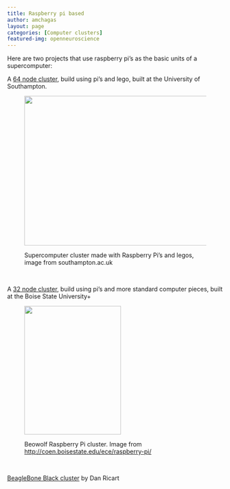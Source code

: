 ```yaml
---
title: Raspberry pi based
author: amchagas
layout: page
categories: [Computer clusters]
featured-img: openneuroscience
---
```

Here are two projects that use raspberry pi&#8217;s as the basic units of a supercomputer:

A [64 node cluster](http://www.southampton.ac.uk/~sjc/raspberrypi/), build using pi’s and lego, built at the University of Southampton.<figure class="wp-caption alignnone">

[<img src="https://i0.wp.com/www.southampton.ac.uk/%7Esjc/raspberrypi/pi_pictures_files/raspberry%20pi%20supercomputer%206.jpg?resize=800%2C349" alt="" width="800" height="349" data-recalc-dims="1" />](https://i0.wp.com/www.southampton.ac.uk/%7Esjc/raspberrypi/pi_pictures_files/raspberry%20pi%20supercomputer%206.jpg)<figcaption class="wp-caption-text">Supercomputer cluster made with Raspberry Pi’s and legos, image from southampton.ac.uk</figcaption></figure>

&nbsp;

A [32 node cluster](http://coen.boisestate.edu/ece/raspberry-pi/), build using pi’s and more standard computer pieces, built at the Boise State University+<figure class="wp-caption alignnone">

[<img src="https://i0.wp.com/coen.boisestate.edu/ece/files/2013/05/P1010388-225x300.jpg?resize=225%2C300" alt="" width="225" height="300" data-recalc-dims="1" />](https://i0.wp.com/coen.boisestate.edu/ece/files/2013/05/P1010388-225x300.jpg)<figcaption class="wp-caption-text">Beowolf Raspberry Pi cluster. Image from <a href="http://coen.boisestate.edu/ece/raspberry-pi/" rel="nofollow">http://coen.boisestate.edu/ece/raspberry-pi/</a></figcaption></figure>

&nbsp;

[BeagleBone Black cluster](http://www.linux.com/community/blogs/133-general-linux/748871-building-a-compute-cluster-with-the-beaglebone-black) by Dan Ricart
